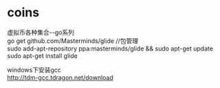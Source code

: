# coins
虚拟币各种集合--go系列  
go get github.com/Masterminds/glide  //包管理  
sudo add-apt-repository ppa:masterminds/glide && sudo apt-get update  
sudo apt-get install glide 
 
windows下安装gcc  
http://tdm-gcc.tdragon.net/download  

